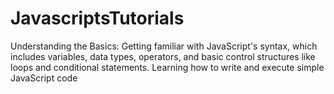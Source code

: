 # JavascriptsTutorials
Understanding the Basics:  Getting familiar with JavaScript's syntax, which includes variables, data types, operators, and basic control structures like loops and conditional statements. Learning how to write and execute simple JavaScript code 
